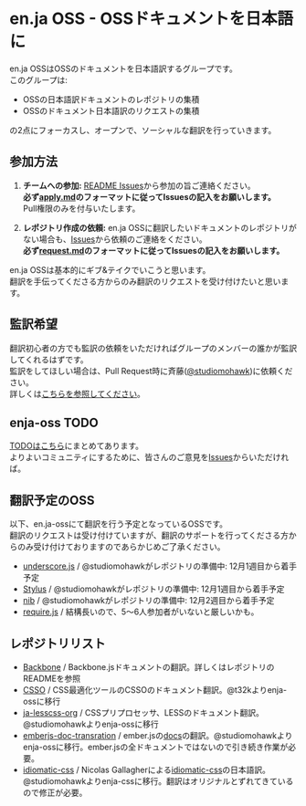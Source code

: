 # en.ja OSS - OSSドキュメントを日本語に

en.ja OSSはOSSのドキュメントを日本語訳するグループです。  
このグループは:

- OSSの日本語訳ドキュメントのレポジトリの集積
- OSSのドキュメント日本語訳のリクエストの集積

の2点にフォーカスし、オープンで、ソーシャルな翻訳を行っていきます。

## 参加方法

1. **チームへの参加:** [README Issues](https://github.com/enja-oss/README/issues)から参加の旨ご連絡ください。  
**必ず[apply.md](https://github.com/enja-oss/README/blob/master/apply.md)のフォーマットに従ってIssuesの記入をお願いします。**  
Pull権限のみを付与いたします。

2. **レポジトリ作成の依頼:** en.ja OSSに翻訳したいドキュメントのレポジトリがない場合も、[Issues](https://github.com/enja-oss/README/issues)から依頼のご連絡をください。  
**必ず[request.md](https://github.com/enja-oss/README/blob/master/request.md)のフォーマットに従ってIssuesの記入をお願いします。**  

en.ja OSSは基本的にギブ&テイクでいこうと思います。  
翻訳を手伝ってくださる方からのみ翻訳のリクエストを受け付けたいと思います。  

## 監訳希望

翻訳初心者の方でも監訳の依頼をいただければグループのメンバーの誰かが監訳してくれるはずです。  
監訳をしてほしい場合は、Pull Request時に斉藤([@studiomohawk](https://github.com/studiomohawk))に依頼ください。  
詳しくは[こちらを参照してください](https://github.com/enja-oss/README/wiki/Review-and-Pull-Request-Flow)。

## enja-oss TODO

[TODOはこちら](https://github.com/enja-oss/README/blob/master/todo.md)にまとめてあります。  
よりよいコミュニティにするために、皆さんのご意見を[Issues](https://github.com/enja-oss/README/issues/new)からいただければ。

## 翻訳予定のOSS

以下、en.ja-ossにて翻訳を行う予定となっているOSSです。  
翻訳のリクエストは受け付けていますが、翻訳のサポートを行ってくださる方からのみ受け付けておりますのであらかじめご了承ください。

- [underscore.js](http://underscorejs.org/)
	/ @studiomohawkがレポジトリの準備中: 12月1週目から着手予定
- [Stylus](http://learnboost.github.com/stylus/) / @studiomohawkがレポジトリの準備中: 12月1週目から着手予定
- [nib](http://visionmedia.github.com/nib/)
	/ @studiomohawkがレポジトリの準備中: 12月2週目から着手予定
- [require.js](http://requirejs.org/)
	/ 結構長いので、5〜6人参加者がいないと厳しいかも。

## レポジトリリスト

- [Backbone](https://github.com/enja-oss/Backbone)
	/ Backbone.jsドキュメントの翻訳。詳しくはレポジトリのREADMEを参照
- [CSSO](https://github.com/enja-oss/CSSO)
	/ CSS最適化ツールのCSSOのドキュメント翻訳。@t32kよりenja-ossに移行
- [ja-lesscss-org](https://github.com/enja-oss/ja-lesscss-org)
	/ CSSプリプロセッサ、LESSのドキュメント翻訳。@studiomohawkよりenja-ossに移行
- [emberjs-doc-transration](https://github.com/enja-oss/emberjs-doc-translation) / ember.jsの[docs](http://emberjs.com/documentation/)の翻訳。@studiomohawkよりenja-ossに移行。ember.jsの全ドキュメントではないので引き続き作業が必要。
- [idiomatic-css](https://github.com/enja-oss/idiomatic-css) / Nicolas Gallagherによる[idiomatic-css](https://github.com/necolas/idiomatic-css)の日本語訳。@studiomohawkよりenja-cssに移行。翻訳はオリジナルとずれてきているので修正が必要。
